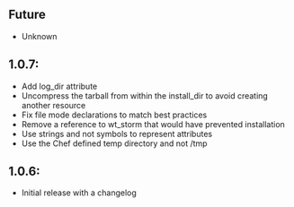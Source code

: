 ## Future

* Unknown

## 1.0.7:
* Add log_dir attribute
* Uncompress the tarball from within the install_dir to avoid creating another resource
* Fix file mode declarations to match best practices
* Remove a reference to wt_storm that would have prevented installation
* Use strings and not symbols to represent attributes
* Use the Chef defined temp directory and not /tmp

## 1.0.6:
* Initial release with a changelog